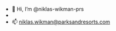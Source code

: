 - 👋 Hi, I’m @niklas-wikman-prs
- 
- 📫 niklas.wikman@parksandresorts.com

<!---
niklas-wikman-prs/niklas-wikman-prs is a ✨ special ✨ repository because its `README.md` (this file) appears on your GitHub profile.
You can click the Preview link to take a look at your changes.
--->
